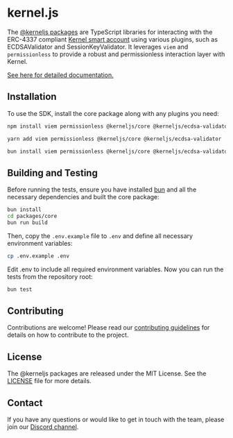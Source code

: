 # kernel.js

The [@kerneljs packages](https://www.npmjs.com/org/kerneljs) are TypeScript libraries for interacting with the ERC-4337 compliant [Kernel smart account](https://github.com/zerodevapp/kernel) using various plugins, such as ECDSAValidator and SessionKeyValidator. It leverages `viem` and `permissionless` to provide a robust and permissionless interaction layer with Kernel.

[See here for detailed documentation.](https://new-docs.zerodev.app/kerneljs/getting-started/intro)

## Installation

To use the SDK, install the core package along with any plugins you need:

```bash
npm install viem permissionless @kerneljs/core @kerneljs/ecdsa-validator
```

```bash
yarn add viem permissionless @kerneljs/core @kerneljs/ecdsa-validator
```

```bash
bun install viem permissionless @kerneljs/core @kerneljs/ecdsa-validator
```

## Building and Testing

Before running the tests, ensure you have installed [bun](https://bun.sh/) and all the necessary dependencies and built the core package:

```bash
bun install
cd packages/core
bun run build
```

Then, copy the `.env.example` file to `.env` and define all necessary environment variables:

```bash
cp .env.example .env
```

Edit .env to include all required environment variables.  Now you can run the tests from the repository root:

```bash
bun test
```

## Contributing

Contributions are welcome! Please read our [contributing guidelines](./CONTRIBUTING.md) for details on how to contribute to the project.

## License

The @kerneljs packages are released under the MIT License. See the [LICENSE](./LICENSE) file for more details.

## Contact

If you have any questions or would like to get in touch with the team, please join our [Discord channel](https://discord.gg/KS9MRaTSjx).
